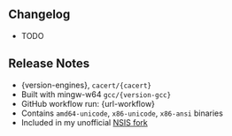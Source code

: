 ## Changelog

* TODO

## Release Notes

* {version-engines}, `cacert/{cacert}`
* Built with mingw-w64 `gcc/{version-gcc}`
* GitHub workflow run: {url-workflow}
* Contains `amd64-unicode`, `x86-unicode`, `x86-ansi` binaries
* Included in my unofficial [NSIS fork](https://github.com/negrutiu/nsis)
